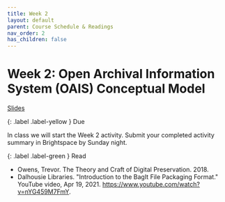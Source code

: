 ```yaml
---
title: Week 2
layout: default
parent: Course Schedule & Readings
nav_order: 2
has_children: false
---
```

# Week 2: Open Archival Information System (OAIS) Conceptual Model

<a href="{{ site.baseurl }}/slides/week_02_slide_deck.html" target="_blank">Slides</a>

{: .label .label-yellow }
Due

In class we will start the Week 2 activity. Submit your completed activity summary in Brightspace by Sunday night.

{: .label .label-green }
Read

* Owens, Trevor. The Theory and Craft of Digital Preservation. 2018.
* Dalhousie Libraries. "Introduction to the BagIt File Packaging Format." YouTube video, Apr 19, 2021. <a href="https://www.youtube.com/watch?v=nYG459M7FmY" target="_blank">https://www.youtube.com/watch?v=nYG459M7FmY</a>.
